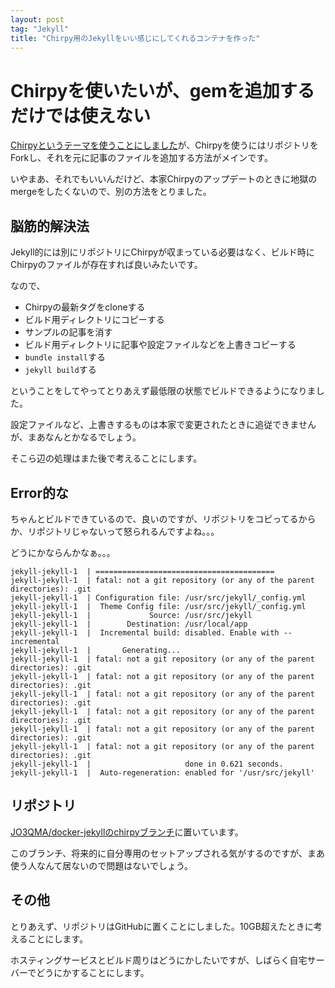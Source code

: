 ```yaml
---
layout: post
tag: "Jekyll"
title: "Chirpy用のJekyllをいい感じにしてくれるコンテナを作った"
---
```


# Chirpyを使いたいが、gemを追加するだけでは使えない
[Chirpyというテーマを使うことにしました](/posts/2022/05/29/changed-jekyll-theme/)が、Chirpyを使うにはリポジトリをForkし、それを元に記事のファイルを追加する方法がメインです。

いやまあ、それでもいいんだけど、本家Chirpyのアップデートのときに地獄のmergeをしたくないので、別の方法をとりました。

## 脳筋的解決法
Jekyll的には別にリポジトリにChirpyが収まっている必要はなく、ビルド時にChirpyのファイルが存在すれば良いみたいです。

なので、
- Chirpyの最新タグをcloneする
- ビルド用ディレクトリにコピーする
- サンプルの記事を消す
- ビルド用ディレクトリに記事や設定ファイルなどを上書きコピーする
- `bundle install`する
- `jekyll build`する

ということをしてやってとりあえず最低限の状態でビルドできるようになりました。

設定ファイルなど、上書きするものは本家で変更されたときに追従できませんが、まあなんとかなるでしょう。

そこら辺の処理はまた後で考えることにします。

## Error的な
ちゃんとビルドできているので、良いのですが、リポジトリをコピってるからか、リポジトリじゃないって怒られるんですよね。。。

どうにかならんかなぁ。。。

```
jekyll-jekyll-1  | ========================================
jekyll-jekyll-1  | fatal: not a git repository (or any of the parent directories): .git
jekyll-jekyll-1  | Configuration file: /usr/src/jekyll/_config.yml
jekyll-jekyll-1  |  Theme Config file: /usr/src/jekyll/_config.yml
jekyll-jekyll-1  |             Source: /usr/src/jekyll
jekyll-jekyll-1  |        Destination: /usr/local/app
jekyll-jekyll-1  |  Incremental build: disabled. Enable with --incremental
jekyll-jekyll-1  |       Generating...
jekyll-jekyll-1  | fatal: not a git repository (or any of the parent directories): .git
jekyll-jekyll-1  | fatal: not a git repository (or any of the parent directories): .git
jekyll-jekyll-1  | fatal: not a git repository (or any of the parent directories): .git
jekyll-jekyll-1  | fatal: not a git repository (or any of the parent directories): .git
jekyll-jekyll-1  | fatal: not a git repository (or any of the parent directories): .git
jekyll-jekyll-1  | fatal: not a git repository (or any of the parent directories): .git
jekyll-jekyll-1  |                     done in 0.621 seconds.
jekyll-jekyll-1  |  Auto-regeneration: enabled for '/usr/src/jekyll'
```

## リポジトリ
[JO3QMA/docker-jekyllのchirpyブランチ](https://github.com/JO3QMA/docker-jekyll/tree/chirpy)に置いています。

このブランチ、将来的に自分専用のセットアップされる気がするのですが、まあ使う人なんて居ないので問題はないでしょう。

## その他
とりあえず、リポジトリはGitHubに置くことにしました。10GB超えたときに考えることにします。

ホスティングサービスとビルド周りはどうにかしたいですが、しばらく自宅サーバーでどうにかすることにします。